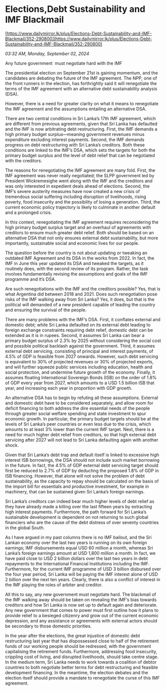 # Elections,Debt Sustainability and IMF Blackmail

[https://www.dailymirror.lk/plus/Elections-Debt-Sustainability-and-IMF-Blackmail/352-290800](https://www.dailymirror.lk/plus/Elections-Debt-Sustainability-and-IMF-Blackmail/352-290800)

*03:32 AM, Monday, September 02, 2024*

Any future government  must negotiate hard with the IMF

The presidential election on September 21st is gaining momentum, and the candidates are debating the future of the IMF agreement. The NPP, one of the front runners in the election, has forthrightly said it will renegotiate the terms of the IMF agreement with an alternative debt sustainability analysis (DSA).

However, there is a need for greater clarity on what it means to renegotiate the IMF agreement and the assumptions entailing an alternative DSA.

There are two central conditions in Sri Lanka’s 17th IMF agreement, which are different from previous agreements, given that Sri Lanka has defaulted and the IMF is now arbitrating debt restructuring. First, the IMF demands a high primary budget surplus—meaning government revenues minus expenditure excluding interest payments. Second, the IMF demands progress on debt restructuring with Sri Lanka’s creditors. Both these conditions are linked to the IMF’s DSA, which sets the targets for both the primary budget surplus and the level of debt relief that can be negotiated with the creditors.

The reasons for renegotiating the IMF agreement are many fold. First, the IMF agreement was never really negotiated; the SLPP government led by President Wickremesighe went along with the IMF and the creditors and was only interested in expedient deals ahead of elections. Second, the IMF’s severe austerity measures have now created a new crisis of tremendous social suffering including disruption of livelihoods, rising poverty, food insecurity and the possibility of losing a generation. Third, the current economic policy trajectory is likely to culminate in another default and a prolonged crisis.

In this context, renegotiating the IMF agreement requires reconsidering the high primary budget surplus target and an overhaul of agreements with creditors to ensure much greater debt relief. Both should be based on an alternative DSA that not only ensures external debt sustainability, but more importantly, sustainable social and economic lives for our people.

The question before the country is not about updating or tweaking an outdated IMF Agreement and its DSA in the works from 2022. In fact, the IMF in June this year updated its DSA and tweaked the targets, as it routinely does, with the second review of its program. Rather, the task involves fundamentally revising the assumptions and goals of the IMF programme and it’s DSA.

Are such renegotiations with the IMF and the creditors possible? Yes, that is what Argentina did between 2018 and 2021. Does such renegotiation pose risks of the IMF walking away from Sri Lanka? Yes, it does, but that is the political will demanded of a new president capable of leading the country and ensuring the survival of the people.

There are many problems with the IMF’s DSA. First, it conflates external and domestic debt; while Sri Lanka defaulted on its external debt leading to foreign exchange constraints requiring debt relief, domestic debt can be extended as it is in rupees. Second, it assumes Sri Lanka can bear a primary budget surplus of 2.3% by 2025 without considering the social cost and possible political backlash against the government. Third, it assumes external debt servicing, consisting of principal and interest payments, of 4.5% of GDP is feasible from 2027 onwards. However, such debt servicing is equivalent to 30% of projected revenues or 30% of projected exports, and will further squeeze public services including education, health and social protection, and undermine future growth of the economy. Finally, it assumes floating International Sovereign Bonds (ISB) on the order of 1.8% of GDP every year from 2027, which amounts to a USD 1.5 billion ISB that year, and increasing each year in proportion with GDP growth.

An alternative DSA has to begin by refuting all these assumptions. External and domestic debt have to be considered separately, and allow room for deficit financing to both address the dire essential needs of the people through greater social welfare spending and state investment to spur economic growth. In particular, the primary budget targets should be at the levels of Sri Lanka’s peer countries or even less due to the crisis, which amounts to at least 3% lower than the current IMF target. Next, there is a need for much higher debt relief from creditors, so that high external debt servicing after 2027 will not lead to Sri Lanka defaulting again with another shock.

Given that Sri Lanka’s debt trap and default itself is linked to excessive high interest ISB borrowings, the DSA should not include such market borrowing in the future. In fact, the 4.5% of GDP external debt servicing target should first be reduced to 2.7% of GDP by deducting the proposed 1.8% of GDP in ISB financing. However, that alone will not solve the problem of debt sustainability, as the capacity to repay should be calculated on the basis of the import bill for essentials and productive investment, for example in machinery, that can be sustained given Sri Lanka’s foreign earnings.

Sri Lanka’s creditors can indeed bear much higher levels of debt relief as they have already made a killing over the last fifteen years by extracting high interest payments. Furthermore, the path forward for Sri Lanka’s sustainable development is dependent on not returning to such global financiers who are the cause of the debt distress of over seventy countries in the global South.

As I have argued in my past columns there is no IMF bailout, and the Sri Lankan economy over the last two years is running on its own foreign earnings; IMF disbursements equal USD 60 million a month, whereas Sri Lanka’s foreign earnings amount at USD 1,800 million a month. In fact, we have paid close to USD 2 billion dollars over the last two years in debt repayments to the International Financial Institutions including the IMF. Furthermore, for the current IMF programme of USD 3 billion disbursed over the four year period, Sri Lanka will be paying the IMF interest alone of USD 2 billion over the next ten years. Clearly, there is also a conflict of interest in the IMF playing the roles of arbiter and creditor.

All this to say, any new government must negotiate hard. The blackmail of the IMF walking away should be taken on revealing the IMF’s bias towards creditors and how Sri Lanka is now set up to default again and deteriorate. Any new government that comes to power must first outline how it plans to provide relief to a besieged citizenry and grow out of the current economic depression, and any assistance or agreements with external actors should be secondary to those domestic priorities.

In the year after the elections, the great injustice of domestic debt restructuring last year that has dispossessed close to half of the retirement funds of our working people should be redressed, with the government capitalising the retirement funds. Furthermore, addressing food insecurity, crippling cost of living, and disrupted livelihoods, should take centre stage. In the medium term, Sri Lanka needs to work towards a coalition of debtor countries to both negotiate better terms for debt restructuring and feasible development financing. In the meantime, the election debates and the election itself should provide a mandate to renegotiate the curse of this IMF agreement.


